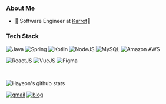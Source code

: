 
### About Me

- 🌟 Software Engineer at [Karrot](https://www.daangn.com/)🥕

### Tech Stack

![Java](https://img.shields.io/badge/Java-ED8B00?style=flat-square&logo=java&logoColor=white)
![Spring](https://img.shields.io/badge/SpringBoot-6DB33F?style=flat-square&logo=Spring&logoColor=white)
![Kotlin](https://img.shields.io/badge/Kotlin-7D6AD1?style=flat-square&logo=kotlin&logoColor=white)
![NodeJS](https://img.shields.io/badge/NodeJS-339933?style=flat-square&logo=node.js&logoColor=white)
![MySQL](https://img.shields.io/badge/MySQL-4479A1?style=flat-square&logo=MySQL&logoColor=white)
![Amazon AWS](https://img.shields.io/badge/Amazon%20AWS-232F3E?style=flat-square&logo=amazon-aws)

![ReactJS](https://img.shields.io/badge/-React-black?style=flat-square&logo=react)
![VueJS](https://img.shields.io/badge/VueJS-4FC08D?style=flat-square&logo=vue.js&logoColor=white)
![Figma](https://img.shields.io/badge/Figma-F24E1E?style=flat-square&logo=figma&logoColor=black)

<br>

![Hayeon's github stats](https://github-readme-stats.vercel.app/api?username=hayeon17kim&show_icons=true&theme=cobalt&hide=contribs,prs)

[![gmail](https://img.shields.io/badge/Gmail-EA4335?style=flat-square&logo=Gmail&logoColor=white)](https://mail.google.com/mail/u/0/?fs=1&tf=cm&source=mailto&to=hayeon17kim@gmail.com)
[![blog](https://img.shields.io/badge/Blog-FFA500?style=flat-square&logo=rss&logoColor=white)](https://hayeon17kim.github.io)
